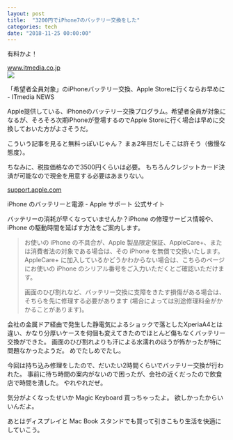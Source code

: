 ```yaml
---
layout: post
title:  "3200円でiPhone7のバッテリー交換をした"
categories: tech
date: "2018-11-25 00:00:00"
---
```


有料かよ！

<div class="card">
 <a href="http://www.itmedia.co.jp/news/articles/1808/28/news099.html"></a>
 <div class="card__header">
   <a href="http://www.itmedia.co.jp/news/articles/1808/28/news099.html">www.itmedia.co.jp</a>
 </div>
 <div class="card__image">
   <img src="http://image.itmedia.co.jp/news/articles/1808/28/cover_news099.jpg">
 </div>
 <div class="card__title">
   <p> 「希望者全員対象」のiPhoneバッテリー交換、Apple Storeに行くならお早めに - ITmedia NEWS</p>
 </div>
 <div class="card__description">
   <p>Apple提供している、iPhoneのバッテリー交換プログラム。希望者全員が対象になるが、そろそろ次期iPhoneが登場するのでApple Storeに行く場合は早めに交換しておいた方がよさそうだ。</p>
 </div>
</div>

こういう記事を見ると無料っぽいじゃん？
まぁ2年目だしそこは許そう（傲慢な態度）。

ちなみに、税抜価格なので3500円くらいは必要。
もちろんクレジットカード決済が可能なので現金を用意する必要はあまりない。

<div class="card">
  <a href="https://support.apple.com/ja-jp/iphone/repair/battery-power"></a>
  <div class="card__header">
    <a href="https://support.apple.com/ja-jp/iphone/repair/battery-power">support.apple.com</a>
  </div>
  <div class="card__image">
  </div>
  <div class="card__title">
    <p>iPhone のバッテリーと電源 - Apple サポート 公式サイト</p>
  </div>
  <div class="card__description">
    <p>バッテリーの消耗が早くなっていませんか？iPhone の修理サービス情報や、iPhone の駆動時間を延ばす方法をご案内します。</p>
  </div>
</div>

> お使いの iPhone の不具合が、Apple 製品限定保証、AppleCare+、または消費者法の対象である場合は、その iPhone を無償で交換いたします。AppleCare+ に加入しているかどうかわからない場合は、こちらのページにお使いの iPhone のシリアル番号をご入力いただくとご確認いただけます。
>
> 画面のひび割れなど、バッテリー交換に支障をきたす損傷がある場合は、そちらを先に修理する必要があります (場合によっては別途修理料金がかかることがあります)。

会社の金属ドア経由で発生した静電気によるショックで落としたXperiaA4とは違い、かなり分厚いケースを何個も変えてきたのでほとんど傷もなくバッテリー交換ができた。
画面のひび割れよりも汗による水濡れのほうが怖かったが特に問題なかったようだ。
めでたしめでたし。

今回は持ち込み修理をしたので、だいたい2時間くらいでバッテリー交換が行われた。
事前に待ち時間の案内がないので困ったが、会社の近くだったので飲食店で時間を潰した。
やれやれだぜ。

気分がよくなったせいか Magic Keyboard 買っちゃったよ。
欲しかったからいいんだよ。

あとはディスプレイと Mac Book スタンドでも買って引きこもり生活を快適にしていこう。

